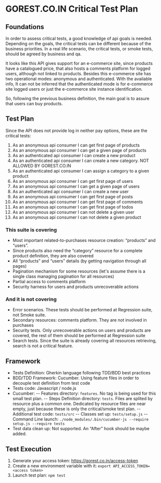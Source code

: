 # GOREST.CO.IN Critical Test Plan

## Foundations

In order to assess critical tests, a good knowledge of api goals is needed. Depending on the goals, the critical tests can be different because of the business priorities. In a real life scenario, the critical tests, or smoke tests, should be agreed by business and qa. 

It looks like this API gives support for an e-commerce site, since products have a catalogued price, that also hosts a comments platform for logged users, although not linked to products. Besides this e-commerce site has two operational modes: anonymous and authenticated. With the available info, It can not be inferred that the authenticated mode is for e-commerce site logged users or just the e-commerce site instance identification.

So, following the previous business definition, the main goal is to assure that users can buy products.

## Test Plan

Since the API does not provide log in neither pay options, these are the critical tests:

1. As an anonymous api consumer I can get first page of products
2. As an anonymous api consumer I can get a given page of products
3. As an authenticated api consumer I can create a new product
4. As an authenticated api consumer I can create a new category. NOT ALLOWED BY GOREST.CO.IN
5. As an authenticated api consumer I can assign a category to a given product
6. As an anonymous api consumer I can get first page of users
7. As an anonymous api consumer I can get a given page of users
8. As an authenticated api consumer I can create a new user
9. As an anonymous api consumer I can get first page of posts
10. As an anonymous api consumer I can get first page of comments
11. As an anonymous api consumer I can get first page of todos
12. As an anonymous api consumer I can not delete a given user
13. As an anonymous api consumer I can not delete a given product


### This suite is covering


- Most important related-to-purchases resource creation: “products” and “users”.
- Since products also need the “category” resource for a complete product definition, they are also covered
- All “products” and “users” details (by getting navigation through all pages)
- Pagination mechanism for some resources (let's assume there is a single class managing pagination for all resources)
- Partial access to comments platform
- Security harness for users and products unrecoverable actions


### And it is not covering

- Error scenarios. These tests should be performed at Regression suite, not Smoke suite.
- Secondary resources: comments platform. They are not involved in purchases
- Security tests. Only unrecoverable actions on users and products are covered, the rest of them should be performed at Regression suite
- Search tests. Since the suite is already covering all resources retrieving, search is not a critical feature.

## Framework

- Tests Definition: Gherkin language following TDD/BDD best practices
- BDD/TDD Framework: Cucumber. Using feature files in order to decouple test definition from test code
- Tests code: Javascript / node.js
- Cucumber:
-- Features directory: `features`. No tag is being used for this small test plan.
-- Steps Definition directory: `tests`. Files are splited by resource plus a common one. Dedicated by resource files are near empty, just because these is only the critical/smoke test plan.
-- Additional test code: `tests/src`
-- Classes set up: `tests/setup.js`
-- Command Line launch: `./node_modules/.bin/cucumber-js --require setup.js --require tests`
- Test data clean up: Not supported. An “After” hook should be maybe added.


## Test Execution

1. Generate your access token: https://gorest.co.in/access-token
2. Create a new environment variable with it: `export API_ACCESS_TOKEN=<access token>`
3. Launch test plan: `npm test`